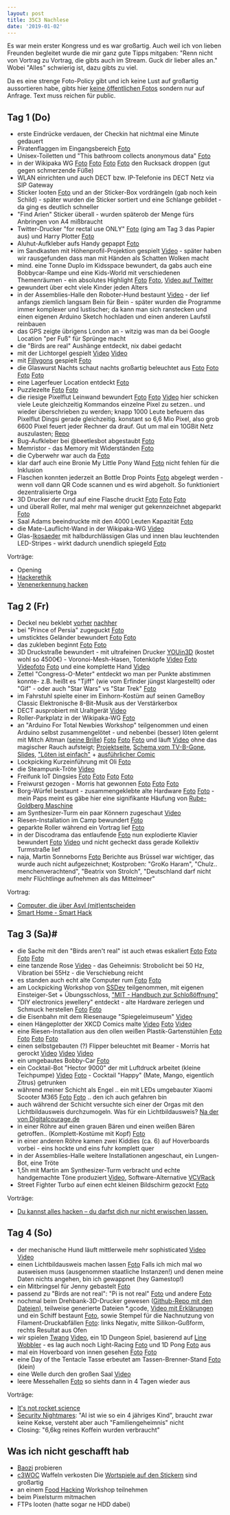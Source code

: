 ```yaml
---
layout: post
title: 35C3 Nachlese
date: '2019-01-02'
---
```


Es war mein erster Kongress und es war großartig. Auch weil ich von lieben Freunden begleitet wurde die mir ganz gute Tipps mitgaben: "Renn nicht von Vortrag zu Vortrag, die gibts auch im Stream. Guck dir lieber alles an." Wobei "Alles" schwierig ist, dazu gibts zu viel.

Da es eine strenge Foto-Policy gibt und ich keine Lust auf großartig aussortieren habe, gibts hier [keine öffentlichen Fotos](https://photos.google.com/album/AF1QipMr5m452ZgYj4be1Bm4pcDN7v7XXllpHaiiGr1D) sondern nur auf Anfrage. Text muss reichen für public.

<!--more-->

## Tag 1 (Do)

- erste Eindrücke verdauen, der Checkin hat nichtmal eine Minute gedauert
- Piratenflaggen im Eingangsbereich [Foto](https://photos.google.com/album/AF1QipMr5m452ZgYj4be1Bm4pcDN7v7XXllpHaiiGr1D/photo/AF1QipM5tgWFKjVdzbSntVLMojgY3U-GdIbg6AY-mExw?key=enJMOTBHTWx6OXBCNDlxMklqN25UUDBPZTUyMXB3)
- Unisex-Toiletten und "This bathroom collects anonymous data" [Foto](https://photos.google.com/album/AF1QipMr5m452ZgYj4be1Bm4pcDN7v7XXllpHaiiGr1D/photo/AF1QipPI9Ji4tpvrKE9VbmOPDMZ-CRgL_2zZk0eNBD8K?key=enJMOTBHTWx6OXBCNDlxMklqN25UUDBPZTUyMXB3)
- in der Wikipaka WG [Foto](https://photos.google.com/album/AF1QipMr5m452ZgYj4be1Bm4pcDN7v7XXllpHaiiGr1D/photo/AF1QipP6M419XIquHNauboEb15l319_bgXvtqobrobKi?key=enJMOTBHTWx6OXBCNDlxMklqN25UUDBPZTUyMXB3) [Foto](https://photos.google.com/album/AF1QipMr5m452ZgYj4be1Bm4pcDN7v7XXllpHaiiGr1D/photo/AF1QipNZgMhaq8SHnQ8NFXAkBo5lNc10VMAvx0kHdCr5?key=enJMOTBHTWx6OXBCNDlxMklqN25UUDBPZTUyMXB3) [Foto](https://photos.google.com/album/AF1QipMr5m452ZgYj4be1Bm4pcDN7v7XXllpHaiiGr1D/photo/AF1QipN_JWDJ1nAiOmj4OPeqchkGyvoJU45lTX_9AuZZ?key=enJMOTBHTWx6OXBCNDlxMklqN25UUDBPZTUyMXB3) [Foto](https://photos.google.com/album/AF1QipMr5m452ZgYj4be1Bm4pcDN7v7XXllpHaiiGr1D/photo/AF1QipPKNzTH5zum_anDFzU3Nz6CPHjlcxRNVWg-Kt-e?key=enJMOTBHTWx6OXBCNDlxMklqN25UUDBPZTUyMXB3) den Rucksack droppen (gut gegen schmerzende Füße)
- WLAN einrichten und auch DECT bzw. IP-Telefonie ins DECT Netz via SIP Gateway
- Sticker looten [Foto](https://photos.google.com/album/AF1QipMr5m452ZgYj4be1Bm4pcDN7v7XXllpHaiiGr1D/photo/AF1QipNWtRstksJ9YU8CH4nYv_TdB-_t_Nb5cmqbcI_4?key=enJMOTBHTWx6OXBCNDlxMklqN25UUDBPZTUyMXB3) und an der Sticker-Box vordrängeln (gab noch kein Schild) - später wurden die Sticker sortiert und eine Schlange gebildet - da ging es deutlich schneller
- "Find Arien" Sticker überall - wurden späterob der Menge fürs Anbringen von A4 mißbraucht
- Twitter-Drucker "for rectal use ONLY" [Foto](https://photos.google.com/album/AF1QipMr5m452ZgYj4be1Bm4pcDN7v7XXllpHaiiGr1D/photo/AF1QipOW9WkUp_KRX6A5nEDto4OABj3VHUkQ5SMESM6-?key=enJMOTBHTWx6OXBCNDlxMklqN25UUDBPZTUyMXB3) (ging am Tag 3 das Papier aus) und Harry Plotter [Foto](https://photos.google.com/album/AF1QipMr5m452ZgYj4be1Bm4pcDN7v7XXllpHaiiGr1D/photo/AF1QipOsV6FFqmX_OQa2DSy6Gaj6WrxCWY2IWPrtmdJc?key=enJMOTBHTWx6OXBCNDlxMklqN25UUDBPZTUyMXB3)
- Aluhut-Aufkleber aufs Handy gepappt [Foto](https://photos.google.com/album/AF1QipMr5m452ZgYj4be1Bm4pcDN7v7XXllpHaiiGr1D/photo/AF1QipNiLxvbApQTHhxFbo8_NnixT8KlGxN6xIYSmlQ2?key=enJMOTBHTWx6OXBCNDlxMklqN25UUDBPZTUyMXB3)
- im Sandkasten mit Höhenprofil-Projektion gespielt [Video](https://photos.google.com/album/AF1QipMr5m452ZgYj4be1Bm4pcDN7v7XXllpHaiiGr1D/photo/AF1QipOUGMZn4NR1PsLa7lK9RPtg4BgqxSkbhddV_40m?key=enJMOTBHTWx6OXBCNDlxMklqN25UUDBPZTUyMXB3) - später haben wir rausgefunden dass man mit Händen als Schatten Wolken macht
- mind. eine Tonne Duplo im Kidsspace bewundert, da gabs auch eine Bobbycar-Rampe und eine Kids-World mit verschiedenen Themenräumen - ein absolutes Highlight [Foto](https://photos.google.com/album/AF1QipMr5m452ZgYj4be1Bm4pcDN7v7XXllpHaiiGr1D/photo/AF1QipMMca7Vg095yjbvulZ1rSwwwdOaFbedmxt8vHOS?key=enJMOTBHTWx6OXBCNDlxMklqN25UUDBPZTUyMXB3) [Foto](https://photos.google.com/album/AF1QipMr5m452ZgYj4be1Bm4pcDN7v7XXllpHaiiGr1D/photo/AF1QipPkixSVDOasNyIZ7nBWOasNYZ2s2QpDfM-9R4HD?key=enJMOTBHTWx6OXBCNDlxMklqN25UUDBPZTUyMXB3), [Video auf Twitter](https://twitter.com/anked/status/1078592930812751872?s=09)
- gewundert über echt viele Kinder jeden Alters
- in der Assemblies-Halle den Roboter-Hund bestaunt [Video](https://photos.google.com/album/AF1QipMr5m452ZgYj4be1Bm4pcDN7v7XXllpHaiiGr1D/photo/AF1QipNEzPvORpKLvliPCUnkZMpFG1Pd_gympwyHa_FN?key=enJMOTBHTWx6OXBCNDlxMklqN25UUDBPZTUyMXB3) - der lief anfangs ziemlich langsam Bein für Bein - später wurden die Programme immer komplexer und lustischer;
da kann man sich ranstecken und einen eigenen Arduino Sketch hochladen und einen anderen Laufstil reinbauen
- das GPS zeigte übrigens London an - witzig was man da bei Google Location "per Fuß" für Sprünge macht
- die "Birds are real" Aushänge entdeckt, nix dabei gedacht
- mit der Lichtorgel gespielt [Video](https://photos.google.com/album/AF1QipMr5m452ZgYj4be1Bm4pcDN7v7XXllpHaiiGr1D/photo/AF1QipOL0fzC_xxZt47upeF-lZAb19xlxgqzG9Dhd4Ye?key=enJMOTBHTWx6OXBCNDlxMklqN25UUDBPZTUyMXB3) [Video](https://photos.google.com/album/AF1QipMr5m452ZgYj4be1Bm4pcDN7v7XXllpHaiiGr1D/photo/AF1QipNe4mhJZGqvt8-CNnouiLzJ47_qV1JUAHelsc5P?key=enJMOTBHTWx6OXBCNDlxMklqN25UUDBPZTUyMXB3)
- mit [Fillygons](https://fillygons.ch/) gespielt [Foto](https://photos.google.com/album/AF1QipMr5m452ZgYj4be1Bm4pcDN7v7XXllpHaiiGr1D/photo/AF1QipOZ5J6L6ocnYaDw5lJsvy2cPI_U8VvVZ7D_HQoG?key=enJMOTBHTWx6OXBCNDlxMklqN25UUDBPZTUyMXB3)
- die Glaswurst Nachts schaut nachts großartig beleuchtet aus [Foto](https://photos.google.com/album/AF1QipMr5m452ZgYj4be1Bm4pcDN7v7XXllpHaiiGr1D/photo/AF1QipNFzOF_Av2oo4F5jB95mURGgLYGc4uNxYP4y9ij?key=enJMOTBHTWx6OXBCNDlxMklqN25UUDBPZTUyMXB3) [Foto](https://photos.google.com/album/AF1QipMr5m452ZgYj4be1Bm4pcDN7v7XXllpHaiiGr1D/photo/AF1QipONWBz54n-dn9-8XxDmQV1gMrcYwvwJf17VG6rV?key=enJMOTBHTWx6OXBCNDlxMklqN25UUDBPZTUyMXB3) [Foto](https://photos.google.com/album/AF1QipMr5m452ZgYj4be1Bm4pcDN7v7XXllpHaiiGr1D/photo/AF1QipNY6VW6sZMSELGhUa9dAeHVbpdtefYsnRhqMTWt?key=enJMOTBHTWx6OXBCNDlxMklqN25UUDBPZTUyMXB3) [Foto](https://photos.google.com/album/AF1QipMr5m452ZgYj4be1Bm4pcDN7v7XXllpHaiiGr1D/photo/AF1QipPmzX_DXnckvaE-MlkOP-ff_msCEl9dObV32xzt?key=enJMOTBHTWx6OXBCNDlxMklqN25UUDBPZTUyMXB3)
- eine Lagerfeuer Location entdeckt [Foto](https://photos.google.com/album/AF1QipMr5m452ZgYj4be1Bm4pcDN7v7XXllpHaiiGr1D/photo/AF1QipO-mergGDtsvxPqv__sgkkvQ83mSg6MtJp_ZBxF?key=enJMOTBHTWx6OXBCNDlxMklqN25UUDBPZTUyMXB3)
- Puzzlezelte [Foto](https://photos.google.com/album/AF1QipMr5m452ZgYj4be1Bm4pcDN7v7XXllpHaiiGr1D/photo/AF1QipPrhs4uErIXPQ_O19sn2PqZiJjEi_XmqOcZLCIR?key=enJMOTBHTWx6OXBCNDlxMklqN25UUDBPZTUyMXB3) [Foto](https://photos.google.com/album/AF1QipMr5m452ZgYj4be1Bm4pcDN7v7XXllpHaiiGr1D/photo/AF1QipM931w8COBVHQ4ZSBbjHZNWO3l_sDUTflo7W1up?key=enJMOTBHTWx6OXBCNDlxMklqN25UUDBPZTUyMXB3)
- die riesige Pixelflut Leinwand bewundert [Foto](https://photos.google.com/album/AF1QipMr5m452ZgYj4be1Bm4pcDN7v7XXllpHaiiGr1D/photo/AF1QipOluOwhNi-X0aUM_3RstzeqrOgeaPl0J8SaLjTf?key=enJMOTBHTWx6OXBCNDlxMklqN25UUDBPZTUyMXB3) [Foto](https://photos.google.com/album/AF1QipMr5m452ZgYj4be1Bm4pcDN7v7XXllpHaiiGr1D/photo/AF1QipNDj74tQLRIWDWTvf2enMOARr-_vPX-w8TCQErT?key=enJMOTBHTWx6OXBCNDlxMklqN25UUDBPZTUyMXB3) [Video](https://photos.google.com/album/AF1QipMr5m452ZgYj4be1Bm4pcDN7v7XXllpHaiiGr1D/photo/AF1QipPxu3gnVc-zC-UipNQoCI6HmiLkMf73Tz82QVRx?key=enJMOTBHTWx6OXBCNDlxMklqN25UUDBPZTUyMXB3) 
hier schicken viele Leute gleichzeitig Kommandos  einzelne Pixel zu setzen.. und wieder überschrieben zu werden;
knapp 1000 Leute befeuern das Pixelflut Dingsi gerade gleichzeitig. konstant so 6,6 Mio Pixel, also grob 6600 Pixel feuert jeder Rechner da drauf. Gut um mal ein 10GBit Netz auszulasten;
[Repo](https://cccgoe.de/wiki/Pixelflut)
- Bug-Aufkleber bei @beetlesbot abgestaubt [Foto](https://photos.google.com/album/AF1QipMr5m452ZgYj4be1Bm4pcDN7v7XXllpHaiiGr1D/photo/AF1QipNTaK6-RS2VGCLT3OMNFH_SxsOjqmmx56RUeTVF?key=enJMOTBHTWx6OXBCNDlxMklqN25UUDBPZTUyMXB3)
- Memristor - das Memory mit Widerständen [Foto](https://photos.google.com/album/AF1QipMr5m452ZgYj4be1Bm4pcDN7v7XXllpHaiiGr1D/photo/AF1QipMuYYb3TfWUaBTJRSpCN4UWyEpNEJz_i5I_Azsc?key=enJMOTBHTWx6OXBCNDlxMklqN25UUDBPZTUyMXB3)
- die Cyberwehr war auch da [Foto](https://photos.google.com/album/AF1QipMr5m452ZgYj4be1Bm4pcDN7v7XXllpHaiiGr1D/photo/AF1QipNcwOMR6MQF5oWrCVbAOPezgDDA31ABP0hUv_P9?key=enJMOTBHTWx6OXBCNDlxMklqN25UUDBPZTUyMXB3)
- klar darf auch eine Bronie My Little Pony Wand [Foto](https://photos.google.com/album/AF1QipMr5m452ZgYj4be1Bm4pcDN7v7XXllpHaiiGr1D/photo/AF1QipM4iF17hdPtWDFhEDERFoZHiGpVmgzhCtmBkKti?key=enJMOTBHTWx6OXBCNDlxMklqN25UUDBPZTUyMXB3) nicht fehlen für die Inklusion
- Flaschen konnten jederzeit an Bottle Drop Points [Foto](https://photos.google.com/album/AF1QipMr5m452ZgYj4be1Bm4pcDN7v7XXllpHaiiGr1D/photo/AF1QipOmujVkq711_hu_cCSIEOX9tsJP9F25cSedPlD0?key=enJMOTBHTWx6OXBCNDlxMklqN25UUDBPZTUyMXB3) abgelegt werden - wenn voll dann QR Code scannen und es wird abgeholt. So funktioniert dezentralisierte Orga
- 3D Drucker der rund auf eine Flasche druckt [Foto](https://photos.google.com/album/AF1QipMr5m452ZgYj4be1Bm4pcDN7v7XXllpHaiiGr1D/photo/AF1QipNhOZKfojhIkt1zV5BUsWSNtueJI894ywsifLM8?key=enJMOTBHTWx6OXBCNDlxMklqN25UUDBPZTUyMXB3) [Foto](https://photos.google.com/album/AF1QipMr5m452ZgYj4be1Bm4pcDN7v7XXllpHaiiGr1D/photo/AF1QipMAGaXD2WlUL-0A820RXqaAse9DkSoaV-iHTlz-?key=enJMOTBHTWx6OXBCNDlxMklqN25UUDBPZTUyMXB3) [Foto](https://photos.google.com/album/AF1QipMr5m452ZgYj4be1Bm4pcDN7v7XXllpHaiiGr1D/photo/AF1QipMfxs75X8U_uY1GjwesDsmWY2YI9svXUh_lveLa?key=enJMOTBHTWx6OXBCNDlxMklqN25UUDBPZTUyMXB3)
- und überall Roller, mal mehr mal weniger gut gekennzeichnet abgeparkt [Foto](https://photos.google.com/album/AF1QipMr5m452ZgYj4be1Bm4pcDN7v7XXllpHaiiGr1D/photo/AF1QipMa0KT0d_V_1VlbVKyQzDgbXgKAH3mVWh74G7nY?key=enJMOTBHTWx6OXBCNDlxMklqN25UUDBPZTUyMXB3)
- Saal Adams beeindruckte mit den 4000 Leuten Kapazität [Foto](https://photos.google.com/album/AF1QipMr5m452ZgYj4be1Bm4pcDN7v7XXllpHaiiGr1D?key=enJMOTBHTWx6OXBCNDlxMklqN25UUDBPZTUyMXB3) 
- die Mate-Lauflicht-Wand in der Wikipaka-WG [Video](https://photos.google.com/album/AF1QipMr5m452ZgYj4be1Bm4pcDN7v7XXllpHaiiGr1D/photo/AF1QipMYHEZ1IarECXcLx5vzdK0hmH7Zt-6j7ll9Fs17?key=enJMOTBHTWx6OXBCNDlxMklqN25UUDBPZTUyMXB3)
- Glas-[Ikosaeder](https://de.wikipedia.org/wiki/Ikosaeder) mit halbdurchlässigen Glas und innen blau leuchtenden LED-Stripes - wirkt dadurch unendlich spiegeld [Foto](https://photos.google.com/album/AF1QipMr5m452ZgYj4be1Bm4pcDN7v7XXllpHaiiGr1D/photo/AF1QipO1lT68k05CPO2jaEeljyqxsSQIAyVcx54kaMhu?key=enJMOTBHTWx6OXBCNDlxMklqN25UUDBPZTUyMXB3)
 
Vorträge:
- Opening
- [Hackerethik](https://media.ccc.de/v/35c3-10011-hackerethik_-_eine_einfuhrung) 
- [Venenerkennung hacken](https://media.ccc.de/v/35c3-9545-venenerkennung_hacken)


## Tag 2 (Fr)

- Deckel neu beklebt [vorher](https://photos.google.com/album/AF1QipMr5m452ZgYj4be1Bm4pcDN7v7XXllpHaiiGr1D/photo/AF1QipM0MUCKhDGjsIHaEDvXcYnkP-A3GzozNke-gwlH?key=enJMOTBHTWx6OXBCNDlxMklqN25UUDBPZTUyMXB3) [nachher](https://photos.google.com/album/AF1QipMr5m452ZgYj4be1Bm4pcDN7v7XXllpHaiiGr1D/photo/AF1QipNCM66rJ2gG2UmgTsRu3uBTRjqCFhHUVLPe2pxt?key=enJMOTBHTWx6OXBCNDlxMklqN25UUDBPZTUyMXB3)
- bei "Prince of Persia" zugeguckt [Foto](https://photos.google.com/album/AF1QipMr5m452ZgYj4be1Bm4pcDN7v7XXllpHaiiGr1D/photo/AF1QipPcWhZwSUoXDWIy_v4i1S97VbsI0m3fKtLTymEZ?key=enJMOTBHTWx6OXBCNDlxMklqN25UUDBPZTUyMXB3)
- umsticktes Geländer bewundert [Foto](https://photos.google.com/album/AF1QipMr5m452ZgYj4be1Bm4pcDN7v7XXllpHaiiGr1D/photo/AF1QipMw1lm8c1nKkMw5zQ88zURZxXpamriDu2Ko-DW3?key=enJMOTBHTWx6OXBCNDlxMklqN25UUDBPZTUyMXB3) [Foto](https://photos.google.com/album/AF1QipMr5m452ZgYj4be1Bm4pcDN7v7XXllpHaiiGr1D/photo/AF1QipMLWBkKoUK0mpc6LnQLyfFYL35lZXj6xC5euOnA?key=enJMOTBHTWx6OXBCNDlxMklqN25UUDBPZTUyMXB3)
- das zukleben beginnt [Foto](https://photos.google.com/album/AF1QipMr5m452ZgYj4be1Bm4pcDN7v7XXllpHaiiGr1D/photo/AF1QipN6DeILUKPsdlxWdYlMaLWMSFq_rOVkllw1yd1T?key=enJMOTBHTWx6OXBCNDlxMklqN25UUDBPZTUyMXB3) [Foto](https://photos.google.com/album/AF1QipMr5m452ZgYj4be1Bm4pcDN7v7XXllpHaiiGr1D/photo/AF1QipMjZjab5RRq9DrVpxsdWYH1nfG4fZ3oVtlHbJQ3?key=enJMOTBHTWx6OXBCNDlxMklqN25UUDBPZTUyMXB3)
- 3D Druckstraße bewundert - mit ultrafeinen Drucker [YOUin3D](https://3d-druck-shop.youin3d.com/3d-drucker-verkauf-berlin-neue-gebrauchte-3d-printer/) (kostet wohl so 4500€) - Voronoi-Mesh-Hasen, Totenköpfe [Video](https://photos.google.com/album/AF1QipMr5m452ZgYj4be1Bm4pcDN7v7XXllpHaiiGr1D/photo/AF1QipP_yeKolkzPLv_o1AgstHJak1Vv-YnBOTkpYzyI?key=enJMOTBHTWx6OXBCNDlxMklqN25UUDBPZTUyMXB3) [Foto](https://photos.google.com/album/AF1QipMr5m452ZgYj4be1Bm4pcDN7v7XXllpHaiiGr1D/photo/AF1QipMEB7wUQQFSILTIWbjS_9F7Wzy7mXQYHkfjDrJ9?key=enJMOTBHTWx6OXBCNDlxMklqN25UUDBPZTUyMXB3) [Videofoto](https://photos.google.com/album/AF1QipMr5m452ZgYj4be1Bm4pcDN7v7XXllpHaiiGr1D/photo/AF1QipM4Cfmq9yvgRp9uQJPBDxlSNJfodL12U29Wn_87?key=enJMOTBHTWx6OXBCNDlxMklqN25UUDBPZTUyMXB3) [Foto](https://photos.google.com/album/AF1QipMr5m452ZgYj4be1Bm4pcDN7v7XXllpHaiiGr1D/photo/AF1QipMKgD1bU9gO3Bqwkg5dFE_5PFeqDY5Cus7nQt7-?key=enJMOTBHTWx6OXBCNDlxMklqN25UUDBPZTUyMXB3) und eine komplette Hand [Video](https://photos.google.com/album/AF1QipMr5m452ZgYj4be1Bm4pcDN7v7XXllpHaiiGr1D/photo/AF1QipOcdIVtf2WjnM9oY-qLlIfzuRjEf3kw4pimUttF?key=enJMOTBHTWx6OXBCNDlxMklqN25UUDBPZTUyMXB3)
- Zettel "Congress-O-Meter" entdeckt wo man per Punkte abstimmen konnte- z.B. heißt es "Tjiff" (wie vom Erfinder jüngst klargestellt) oder "Gif" - oder auch "Star Wars" vs "Star Trek" [Foto](https://photos.google.com/album/AF1QipMr5m452ZgYj4be1Bm4pcDN7v7XXllpHaiiGr1D/photo/AF1QipPCdpAu1SGgnqGU158zikZUPqO5WXX9cWC2E_s9?key=enJMOTBHTWx6OXBCNDlxMklqN25UUDBPZTUyMXB3)
- im Fahrstuhl spielte einer im Einhorn-Kostüm auf seinen GameBoy Classic Elektronische 8-Bit-Musik aus der Verstärkerbox
- DECT ausprobiert mit Uraltgerät [Video](https://photos.google.com/album/AF1QipMr5m452ZgYj4be1Bm4pcDN7v7XXllpHaiiGr1D/photo/AF1QipOtTq0ZubG6G8hcOgfJC1IzAv3Tj5Y1CJd9yO8T?key=enJMOTBHTWx6OXBCNDlxMklqN25UUDBPZTUyMXB3)
- Roller-Parkplatz in der Wikipaka-WG [Foto](https://photos.google.com/album/AF1QipMr5m452ZgYj4be1Bm4pcDN7v7XXllpHaiiGr1D/photo/AF1QipPmVfunGK_AHKW6qaTxIGZw5zHUnCK7WRGzY5BR?key=enJMOTBHTWx6OXBCNDlxMklqN25UUDBPZTUyMXB3)
- an "Arduino For Total Newbies Workshop" teilgenommen und einen Arduino selbst zusammengelötet - und nebenbei (besser) löten gelernt mit Mitch Altman ([seine Brille](https://photos.google.com/album/AF1QipMr5m452ZgYj4be1Bm4pcDN7v7XXllpHaiiGr1D/photo/AF1QipP_wQfRl65nUgNkiJYTEhCDQUIylyCKBuWkIC18?key=enJMOTBHTWx6OXBCNDlxMklqN25UUDBPZTUyMXB3)) [Foto](https://photos.google.com/album/AF1QipMr5m452ZgYj4be1Bm4pcDN7v7XXllpHaiiGr1D/photo/AF1QipN867PtSios07wS5tpTr5-W3J34OjFvGW07lqoC?key=enJMOTBHTWx6OXBCNDlxMklqN25UUDBPZTUyMXB3) [Foto](https://photos.google.com/album/AF1QipMr5m452ZgYj4be1Bm4pcDN7v7XXllpHaiiGr1D/photo/AF1QipPQdJO3XqMwYNpaJe6J0J4PFohCky8N60qwx9mL?key=enJMOTBHTWx6OXBCNDlxMklqN25UUDBPZTUyMXB3) [Foto](https://photos.google.com/album/AF1QipMr5m452ZgYj4be1Bm4pcDN7v7XXllpHaiiGr1D/photo/AF1QipPbFMg3ucBBvqhITSfA6Z_8kl_EtpeRHLKzVjWW?key=enJMOTBHTWx6OXBCNDlxMklqN25UUDBPZTUyMXB3) und läuft [Video](https://photos.google.com/album/AF1QipMr5m452ZgYj4be1Bm4pcDN7v7XXllpHaiiGr1D/photo/AF1QipO2pRO4kxGsWE0M-fNBYVdp2jp9nkNGMEkJjqOR?key=enJMOTBHTWx6OXBCNDlxMklqN25UUDBPZTUyMXB3)  ohne das magischer Rauch aufsteigt; 
[Projektseite](https://cornfieldelectronics.com/cfe/projects/tvbg_arduino/tvbg_arduino_workshop.php),
[Schema vom TV-B-Gone](https://cornfieldelectronics.com/cfe/projects/tvbg_arduino/arduino_tvbgone_schematic.pdf), 
[Slides](https://cornfieldelectronics.com/cfe/projects/tvbg_arduino/ppt/A4TN_U-Do-It-Duino%205.pdf), 
["Löten ist einfach"](https://cornfieldelectronics.com/cfe/images/mfaire/soldercomic_de.jpg) + 
[ausführlicher Comic](http://mightyohm.com/files/soldercomic/translations/DE_SolderComic.pdf)
- Lockpicking Kurzeinführung mit Oli [Foto](https://photos.google.com/album/AF1QipMr5m452ZgYj4be1Bm4pcDN7v7XXllpHaiiGr1D/photo/AF1QipPALE2sdyQUjxwqS4BksfKmuRQU92plAj5YFi73?key=enJMOTBHTWx6OXBCNDlxMklqN25UUDBPZTUyMXB3)
- die Steampunk-Tröte [Video](https://photos.google.com/album/AF1QipMr5m452ZgYj4be1Bm4pcDN7v7XXllpHaiiGr1D/photo/AF1QipNQu1QpPpHAKV8L8eLYMI06WxNuBjuOZlqxYpgA?key=enJMOTBHTWx6OXBCNDlxMklqN25UUDBPZTUyMXB3)
- Freifunk IoT Dingsies [Foto](https://photos.google.com/album/AF1QipMr5m452ZgYj4be1Bm4pcDN7v7XXllpHaiiGr1D/photo/AF1QipOBbOPAbMoFz8hYut8eljNU9WrjwjhzCLxJWomh?key=enJMOTBHTWx6OXBCNDlxMklqN25UUDBPZTUyMXB3) [Foto](https://photos.google.com/album/AF1QipMr5m452ZgYj4be1Bm4pcDN7v7XXllpHaiiGr1D/photo/AF1QipObTuTFfFZXikTuHWZsNgLsFxz2mxEfPNHLrAw4?key=enJMOTBHTWx6OXBCNDlxMklqN25UUDBPZTUyMXB3) [Foto](https://photos.google.com/album/AF1QipMr5m452ZgYj4be1Bm4pcDN7v7XXllpHaiiGr1D/photo/AF1QipOK4jEXVjk4EYZsKNJ-DF1Y58zi9YXKPz5gDTsT?key=enJMOTBHTWx6OXBCNDlxMklqN25UUDBPZTUyMXB3) [Foto](https://photos.google.com/album/AF1QipMr5m452ZgYj4be1Bm4pcDN7v7XXllpHaiiGr1D/photo/AF1QipMD3rD-o1-QUXG0d21pL3aSzXxotRT9MxpjHdmw?key=enJMOTBHTWx6OXBCNDlxMklqN25UUDBPZTUyMXB3)
- Freiwurst gezogen - Morris hat gewonnen [Foto](https://photos.google.com/album/AF1QipMr5m452ZgYj4be1Bm4pcDN7v7XXllpHaiiGr1D/photo/AF1QipPH9UhGVl_7mLEgzwVgvDKbv4HfPybL9b0f0APk?key=enJMOTBHTWx6OXBCNDlxMklqN25UUDBPZTUyMXB3) [Foto](https://photos.google.com/album/AF1QipMr5m452ZgYj4be1Bm4pcDN7v7XXllpHaiiGr1D/photo/AF1QipMe2GChBHoq3DV89YQwfFQODdDBGAcQN8-tx2US?key=enJMOTBHTWx6OXBCNDlxMklqN25UUDBPZTUyMXB3) [Foto](https://photos.google.com/album/AF1QipMr5m452ZgYj4be1Bm4pcDN7v7XXllpHaiiGr1D/photo/AF1QipPesmzNrpTh0YovnGBXzJkieQ3Ivzl4iupacMUr?key=enJMOTBHTWx6OXBCNDlxMklqN25UUDBPZTUyMXB3)
- Borg-Würfel bestaunt - zusammengeklebte alte Hardware [Foto](https://photos.google.com/album/AF1QipMr5m452ZgYj4be1Bm4pcDN7v7XXllpHaiiGr1D/photo/AF1QipPOwQ_eqYA6eZdKpViITJ7kZ8URqIWiYwXQsKZp?key=enJMOTBHTWx6OXBCNDlxMklqN25UUDBPZTUyMXB3) [Foto](https://photos.google.com/album/AF1QipMr5m452ZgYj4be1Bm4pcDN7v7XXllpHaiiGr1D/photo/AF1QipMhEMvtlLXFuGarpIE7XpQTkQZwmy3aKDa2GDEc?key=enJMOTBHTWx6OXBCNDlxMklqN25UUDBPZTUyMXB3) - mein Paps meint es gäbe hier eine signifikante Häufung von [Rube-Goldberg Maschine](https://de.wikipedia.org/wiki/Rube-Goldberg-Maschine)
- am Synthesizer-Turm ein paar Könnern zugeschaut [Video](https://photos.google.com/album/AF1QipMr5m452ZgYj4be1Bm4pcDN7v7XXllpHaiiGr1D/photo/AF1QipMn01g3WLg2vPAWW8XaV7sCqevvvAvnjyOYVZgY?key=enJMOTBHTWx6OXBCNDlxMklqN25UUDBPZTUyMXB3)
- Riesen-Installation im Camp bewundert [Foto](https://photos.google.com/album/AF1QipMr5m452ZgYj4be1Bm4pcDN7v7XXllpHaiiGr1D/photo/AF1QipPddpvJbyl9hXZ9zjuBBeBR7eWcL6YS6GLSYAJp?key=enJMOTBHTWx6OXBCNDlxMklqN25UUDBPZTUyMXB3)
- geparkte Roller während ein Vortrag lief [Foto](https://photos.google.com/album/AF1QipMr5m452ZgYj4be1Bm4pcDN7v7XXllpHaiiGr1D/photo/AF1QipPIpDo4VVaONPk6yb2OrTTI7pSkuEN4n4oesgDD?key=enJMOTBHTWx6OXBCNDlxMklqN25UUDBPZTUyMXB3)
- in der Discodrama das entlaufende [Foto](https://photos.google.com/album/AF1QipMr5m452ZgYj4be1Bm4pcDN7v7XXllpHaiiGr1D/photo/AF1QipP_CLt2Dbpk35kl9i-soHDER7kUmMPa8NY6MjSK?key=enJMOTBHTWx6OXBCNDlxMklqN25UUDBPZTUyMXB3) nun explodierte Klavier bewundert [Foto](https://photos.google.com/album/AF1QipMr5m452ZgYj4be1Bm4pcDN7v7XXllpHaiiGr1D/photo/AF1QipPkWT2gqI7aT6kpZBvwFv7CV0aJ3tXx6NH7Lcto?key=enJMOTBHTWx6OXBCNDlxMklqN25UUDBPZTUyMXB3) [Video](https://photos.google.com/album/AF1QipMr5m452ZgYj4be1Bm4pcDN7v7XXllpHaiiGr1D/photo/AF1QipMTNpqfx_N5gTJDUMNYDXjl5Ws-1meDcHuFhUnv?key=enJMOTBHTWx6OXBCNDlxMklqN25UUDBPZTUyMXB3) und nicht gecheckt dass gerade Kollektiv Turmstraße lief
- naja, Martin Sonneborns [Foto](https://photos.google.com/album/AF1QipMr5m452ZgYj4be1Bm4pcDN7v7XXllpHaiiGr1D/photo/AF1QipOT3YTf6sb7JSpl3lZvMMLV8Zn2z0yfrZlS43jQ?key=enJMOTBHTWx6OXBCNDlxMklqN25UUDBPZTUyMXB3) Berichte aus Brüssel war wichtiger, das wurde auch nicht aufgezeichnet; Kostproben: "GroKo Haram", "Chulz.. menchenverachtend", "Beatrix von Strolch", "Deutschland darf nicht mehr Flüchtlinge aufnehmen als das Mittelmeer"

Vortrag:
- [Computer, die über Asyl (mit)entscheiden](https://media.ccc.de/v/35c3-9658-computer_die_uber_asyl_mit_entscheiden)
- [Smart Home - Smart Hack](https://media.ccc.de/v/35c3-9723-smart_home_-_smart_hack)

## Tag 3 (Sa)#
- die Sache mit den "Birds aren't real" ist auch etwas eskaliert [Foto](https://photos.google.com/album/AF1QipMr5m452ZgYj4be1Bm4pcDN7v7XXllpHaiiGr1D/photo/AF1QipNQdg0YY2VkRiSGIjcafjW37gtC7Sr9DbUZZCm5?key=enJMOTBHTWx6OXBCNDlxMklqN25UUDBPZTUyMXB3) [Foto](https://photos.google.com/album/AF1QipMr5m452ZgYj4be1Bm4pcDN7v7XXllpHaiiGr1D/photo/AF1QipMVSoORT-8tHp8ecxiU-1jwitNqbWmjOeaTNT0n?key=enJMOTBHTWx6OXBCNDlxMklqN25UUDBPZTUyMXB3) [Foto](https://photos.google.com/album/AF1QipMr5m452ZgYj4be1Bm4pcDN7v7XXllpHaiiGr1D/photo/AF1QipP2alLJE_WTUeZv0Rw82-rWynkHU-4bLWIsEBvm?key=enJMOTBHTWx6OXBCNDlxMklqN25UUDBPZTUyMXB3) [Foto](https://photos.google.com/album/AF1QipMr5m452ZgYj4be1Bm4pcDN7v7XXllpHaiiGr1D/photo/AF1QipOC8pz4k9F58AdH8zgCIOsrnqbi7kATbWmsJ_8s?key=enJMOTBHTWx6OXBCNDlxMklqN25UUDBPZTUyMXB3)
- eine tanzende Rose [Video](https://photos.google.com/album/AF1QipMr5m452ZgYj4be1Bm4pcDN7v7XXllpHaiiGr1D/photo/AF1QipO9DgJQUR7aXbVNQVTNOkHwGCrQzZEleWJ_2fui?key=enJMOTBHTWx6OXBCNDlxMklqN25UUDBPZTUyMXB3) - das Geheimnis: Strobolicht bei 50 Hz, Vibration bei 55Hz - die Verschiebung reicht
- es standen auch echt alte Computer rum [Foto](https://photos.google.com/album/AF1QipMr5m452ZgYj4be1Bm4pcDN7v7XXllpHaiiGr1D/photo/AF1QipNAOqdEco1PoTKMvh6-NqtwHE4yVJ-Md9yDCUDR?key=enJMOTBHTWx6OXBCNDlxMklqN25UUDBPZTUyMXB3) [Foto](https://photos.google.com/album/AF1QipMr5m452ZgYj4be1Bm4pcDN7v7XXllpHaiiGr1D/photo/AF1QipNcOkObDEMgqJdsIonlZox_G2xN3URCJVk6ilBT?key=enJMOTBHTWx6OXBCNDlxMklqN25UUDBPZTUyMXB3)
- am Lockpicking Workshop von [SSDev](https://blog.ssdev.org/) teilgenommen, mit eigenen Einsteiger-Set + Übungsschloss, ["MIT - Handbuch zur Schloßöffnung"](https://www.ssdev.org/lockpicking/MIT_D/)
- "DIY electronics jewellery" entdeckt - alte Hardware zerlegen und Schmuck herstellen [Foto](https://photos.google.com/album/AF1QipMr5m452ZgYj4be1Bm4pcDN7v7XXllpHaiiGr1D/photo/AF1QipO_-BFyPZFSRuoxGzNvLc3uQLLFnUA92AyiZSAO?key=enJMOTBHTWx6OXBCNDlxMklqN25UUDBPZTUyMXB3) [Foto](https://photos.google.com/album/AF1QipMr5m452ZgYj4be1Bm4pcDN7v7XXllpHaiiGr1D/photo/AF1QipO7qRoZGwAZDRybDXFit9umCkqw33-wXRoRpggh?key=enJMOTBHTWx6OXBCNDlxMklqN25UUDBPZTUyMXB3)
- die Eisenbahn mit dem Riesenauge "Spiegeleimuseum" [Video](https://photos.google.com/album/AF1QipMr5m452ZgYj4be1Bm4pcDN7v7XXllpHaiiGr1D/photo/AF1QipPxAB84wMaoIuJQz60i4BfrrMf5DerLdkyPemAV?key=enJMOTBHTWx6OXBCNDlxMklqN25UUDBPZTUyMXB3)
- einen Hängeplotter der XKCD Comics malte [Video](https://photos.google.com/album/AF1QipMr5m452ZgYj4be1Bm4pcDN7v7XXllpHaiiGr1D/photo/AF1QipPy-i_KyU8re-KPrhfFAdqNlLN94R1veW3036_L?key=enJMOTBHTWx6OXBCNDlxMklqN25UUDBPZTUyMXB3) [Foto](https://photos.google.com/album/AF1QipMr5m452ZgYj4be1Bm4pcDN7v7XXllpHaiiGr1D/photo/AF1QipNlNHDvNHvuG6k8uRpD3nLyQlLuq8cue3YM6Ltl?key=enJMOTBHTWx6OXBCNDlxMklqN25UUDBPZTUyMXB3) [Video](https://photos.google.com/album/AF1QipMr5m452ZgYj4be1Bm4pcDN7v7XXllpHaiiGr1D/photo/AF1QipOYRQnfM1YJ_V0IUEUwpz4dJBuYh7MsQY2Aal2Z?key=enJMOTBHTWx6OXBCNDlxMklqN25UUDBPZTUyMXB3)
- eine Riesen-Installation aus den ollen weißen Plastik-Gartenstühlen [Foto](https://photos.google.com/album/AF1QipMr5m452ZgYj4be1Bm4pcDN7v7XXllpHaiiGr1D/photo/AF1QipOezw4kPj4KdZtuGI8WGBM3s7PlNkyT2pDCCFeu?key=enJMOTBHTWx6OXBCNDlxMklqN25UUDBPZTUyMXB3) [Foto](https://photos.google.com/album/AF1QipMr5m452ZgYj4be1Bm4pcDN7v7XXllpHaiiGr1D/photo/AF1QipPyrvx4xSaHV0Rl9rgJbg7r5EHVcvuCBN1XwUWt?key=enJMOTBHTWx6OXBCNDlxMklqN25UUDBPZTUyMXB3) [Foto](https://photos.google.com/album/AF1QipMr5m452ZgYj4be1Bm4pcDN7v7XXllpHaiiGr1D/photo/AF1QipPWGPXOfA0G03tZUjhaB5JGZOvSELMHh3BOn2R2?key=enJMOTBHTWx6OXBCNDlxMklqN25UUDBPZTUyMXB3) [Foto](https://photos.google.com/album/AF1QipMr5m452ZgYj4be1Bm4pcDN7v7XXllpHaiiGr1D/photo/AF1QipP3aovT8oxeefwbgzIXLDarxfkGDHmSLN4Yjzw0?key=enJMOTBHTWx6OXBCNDlxMklqN25UUDBPZTUyMXB3)
- einen selbstgebauten (?) Flipper beleuchtet mit Beamer - Morris hat gerockt [Video](https://photos.google.com/album/AF1QipMr5m452ZgYj4be1Bm4pcDN7v7XXllpHaiiGr1D/photo/AF1QipM6tmYRVXdz82p-fcoWSKf9P3ZBsB9i10UMPc2Q?key=enJMOTBHTWx6OXBCNDlxMklqN25UUDBPZTUyMXB3) [Video](https://photos.google.com/album/AF1QipMr5m452ZgYj4be1Bm4pcDN7v7XXllpHaiiGr1D/photo/AF1QipMzVhH6jPL3wJbh-jjoRq69HLYutBKpB9hvgBNz?key=enJMOTBHTWx6OXBCNDlxMklqN25UUDBPZTUyMXB3) [Video](https://photos.google.com/album/AF1QipMr5m452ZgYj4be1Bm4pcDN7v7XXllpHaiiGr1D/photo/AF1QipNtBBSNqCqwGtNomlwgydAspoMQiJhrZeze1xnn?key=enJMOTBHTWx6OXBCNDlxMklqN25UUDBPZTUyMXB3) 
- ein umgebautes Bobby-Car [Foto](https://photos.google.com/album/AF1QipMr5m452ZgYj4be1Bm4pcDN7v7XXllpHaiiGr1D/photo/AF1QipMaLjGCYiYk7rCU1PCr4jnvj8OB7c54mqRAl2Cf?key=enJMOTBHTWx6OXBCNDlxMklqN25UUDBPZTUyMXB3)
- ein Cocktail-Bot "Hector 9000" der mit Luftdruck arbeitet (kleine Teichpumpe) [Video](https://photos.google.com/album/AF1QipMr5m452ZgYj4be1Bm4pcDN7v7XXllpHaiiGr1D/photo/AF1QipN_FKF_zs5rcm3uYzsloJDTFKA15kym2KzkjufM?key=enJMOTBHTWx6OXBCNDlxMklqN25UUDBPZTUyMXB3) [Foto](https://photos.google.com/album/AF1QipMr5m452ZgYj4be1Bm4pcDN7v7XXllpHaiiGr1D/photo/AF1QipN6q2aOAaP6CUqoNqLyXInB3JaxVoQoqbuGM4HS?key=enJMOTBHTWx6OXBCNDlxMklqN25UUDBPZTUyMXB3) - Cocktail "Happy" (Mate, Mango, eigentlich Zitrus) getrunken
- während meiner Schicht als Engel .. ein mit LEDs umgebauter Xiaomi Scooter M365 [Foto](https://photos.google.com/album/AF1QipMr5m452ZgYj4be1Bm4pcDN7v7XXllpHaiiGr1D/photo/AF1QipOYeO6WbtF2YcWiz1_1hNQls2_0ZpHgQsjl_inK?key=enJMOTBHTWx6OXBCNDlxMklqN25UUDBPZTUyMXB3) [Foto](https://photos.google.com/album/AF1QipMr5m452ZgYj4be1Bm4pcDN7v7XXllpHaiiGr1D/photo/AF1QipOYk4o-NG4EcgINLyl0-Jc2lSeQH2Slni5T8M6g?key=enJMOTBHTWx6OXBCNDlxMklqN25UUDBPZTUyMXB3) .. den ich auch gefahren bin
- auch während der Schicht versuchte sich einer der Orgas mit den Lichtbildausweis durchzumogeln. Was für ein Lichtbildausweis? [Na der von Digitalcourage.de](https://shop.digitalcourage.de/lichtbildausweis-mit-selbst-gewaehlten-daten.html?xoid=34rtk2uosgrp5jscbm9fb6bmf7)
- in einer Röhre auf einen grauen Bären und einen weißen Bären getroffen.. (Komplett-Kostüme mit Kopf) [Foto](https://photos.google.com/album/AF1QipMr5m452ZgYj4be1Bm4pcDN7v7XXllpHaiiGr1D/photo/AF1QipPnZk2AzuzV7fW_47-cHeRYVD1i6EkHgeT2cdak?key=enJMOTBHTWx6OXBCNDlxMklqN25UUDBPZTUyMXB3)
- in einer anderen Röhre kamen zwei Kiddies (ca. 6) auf Hoverboards vorbei - eins hockte und eins fuhr komplett quer
- in der Assemblies-Halle weitere Installationen angeschaut, ein Lungen-Bot, eine Tröte
- 1,5h mit Martin am Synthesizer-Turm verbracht und echte handgemachte Töne produziert [Video](https://photos.google.com/album/AF1QipMr5m452ZgYj4be1Bm4pcDN7v7XXllpHaiiGr1D/photo/AF1QipM7DsI4qYOZk8oI5gPSztM3ODYPYLlGWOvFgw0Q?key=enJMOTBHTWx6OXBCNDlxMklqN25UUDBPZTUyMXB3), Software-Alternative [VCVRack](https://vcvrack.com)
- Street Fighter Turbo auf einen echt kleinen Bildschirm gezockt [Foto](https://photos.google.com/album/AF1QipMr5m452ZgYj4be1Bm4pcDN7v7XXllpHaiiGr1D/photo/AF1QipOosa5DRIri7wGQ9eXcWw8YFDTamDaxafJZjwlX?key=enJMOTBHTWx6OXBCNDlxMklqN25UUDBPZTUyMXB3)

Vorträge:
- [Du kannst alles hacken – du darfst dich nur nicht erwischen lassen.](https://media.ccc.de/v/35c3-9716-du_kannst_alles_hacken_du_darfst_dich_nur_nicht_erwischen_lassen)

## Tag 4 (So)

- der mechanische Hund läuft mittlerweile mehr sophisticated [Video](https://photos.google.com/album/AF1QipMr5m452ZgYj4be1Bm4pcDN7v7XXllpHaiiGr1D/photo/AF1QipMBFXew4WWaT1mxJtbf9-wq2kE54c7MW-IRAcuy?key=enJMOTBHTWx6OXBCNDlxMklqN25UUDBPZTUyMXB3) [Video](https://photos.google.com/album/AF1QipMr5m452ZgYj4be1Bm4pcDN7v7XXllpHaiiGr1D/photo/AF1QipMWIperesvR4jlrM_crX0iGdPohVVtm8XclY3qK?key=enJMOTBHTWx6OXBCNDlxMklqN25UUDBPZTUyMXB3)
- einen Lichtbildausweis machen lassen [Foto](https://photos.google.com/album/AF1QipMr5m452ZgYj4be1Bm4pcDN7v7XXllpHaiiGr1D/photo/AF1QipOtFV0m3Rx1ghr4Z9ii8-OHZQB_FmrfZlR2TcST?key=enJMOTBHTWx6OXBCNDlxMklqN25UUDBPZTUyMXB3) Falls ich mich mal wo ausweisen muss (ausgenommen staatliche Instanzen!) und denen meine Daten nichts angehen, bin ich gewappnet (hey Gamestop!)
- ein Mitbringsel für Jenny gebastelt [Foto](https://photos.google.com/album/AF1QipMr5m452ZgYj4be1Bm4pcDN7v7XXllpHaiiGr1D/photo/AF1QipNa7zSK5s0tYL7mGCZtQdWPHS4LBPJ3IgYdSYY9?key=enJMOTBHTWx6OXBCNDlxMklqN25UUDBPZTUyMXB3)
- passend zu "Birds are not real": "Pi is not real" [Foto](https://photos.google.com/album/AF1QipMr5m452ZgYj4be1Bm4pcDN7v7XXllpHaiiGr1D/photo/AF1QipOyggRjLsjisC2bM8aVLkZk2utlVxXOrIeHtL3F?key=enJMOTBHTWx6OXBCNDlxMklqN25UUDBPZTUyMXB3) und andere [Foto](https://photos.google.com/album/AF1QipMr5m452ZgYj4be1Bm4pcDN7v7XXllpHaiiGr1D/photo/AF1QipNxGT1p1nvYDkPGLv5niEMd4w4RHV-X86FiatL-?key=enJMOTBHTWx6OXBCNDlxMklqN25UUDBPZTUyMXB3)
- nochmal beim Drehbank-3D-Drucker gewesen ([Github-Repo mit den Dateien](https://github.com/3DprinterStuff/latheType3DPrinter)), teilweise generierte Dateien *.gcode, [Video mit Erklärungen](https://photos.google.com/album/AF1QipMr5m452ZgYj4be1Bm4pcDN7v7XXllpHaiiGr1D/photo/AF1QipMricabFoKETRyfCHTxE8iDIbQrboG5vcN36mKd?key=enJMOTBHTWx6OXBCNDlxMklqN25UUDBPZTUyMXB3) und ein Schiff bestaunt [Foto](https://photos.google.com/album/AF1QipMr5m452ZgYj4be1Bm4pcDN7v7XXllpHaiiGr1D/photo/AF1QipP9C-WVGOanPd6Gt_jJJNf-rJxkbkFLnAd-0fMJ?key=enJMOTBHTWx6OXBCNDlxMklqN25UUDBPZTUyMXB3), sowie Stempel für die Nachnutzung von Filament-Druckabfällen [Foto](https://photos.google.com/album/AF1QipMr5m452ZgYj4be1Bm4pcDN7v7XXllpHaiiGr1D/photo/AF1QipMd3qwyqmr1F5IXC_yhEPzyIiXPRY8L9075iQV0?key=enJMOTBHTWx6OXBCNDlxMklqN25UUDBPZTUyMXB3): links Negativ, mitte Silikon-Gußform, rechts Resultat aus Ofen
- wir spielen [Twang](https://blog.arduino.cc/2018/01/24/crawl-through-a-1d-led-dungeon-with-twang/) [Video](https://photos.google.com/album/AF1QipMr5m452ZgYj4be1Bm4pcDN7v7XXllpHaiiGr1D/photo/AF1QipModDnwG-_FOjW-dP8cgPPjLsDxwpDPgXkT48Ds?key=enJMOTBHTWx6OXBCNDlxMklqN25UUDBPZTUyMXB3), ein 1D Dungeon Spiel, basierend auf [Line Wobbler](http://wobblylabs.com/projects/wobbler) - es lag auch noch Light-Racing [Foto](https://photos.google.com/album/AF1QipMr5m452ZgYj4be1Bm4pcDN7v7XXllpHaiiGr1D/photo/AF1QipOl-42s6cF_58jL84UNXbj8z0RscG-dT4I0gkuX?key=enJMOTBHTWx6OXBCNDlxMklqN25UUDBPZTUyMXB3) und 1D Pong [Foto](https://photos.google.com/album/AF1QipMr5m452ZgYj4be1Bm4pcDN7v7XXllpHaiiGr1D/photo/AF1QipOTSe7iyYqKG8jNgBk27Lo1UODl0DInmrN_rk8v?key=enJMOTBHTWx6OXBCNDlxMklqN25UUDBPZTUyMXB3) aus
- mal ein Hoverboard von innen gesehen [Foto](https://photos.google.com/album/AF1QipMr5m452ZgYj4be1Bm4pcDN7v7XXllpHaiiGr1D/photo/AF1QipPIc7q0kDYqNoZj3Haq5OEGGelbQXUJtKnquwzj?key=enJMOTBHTWx6OXBCNDlxMklqN25UUDBPZTUyMXB3) [Foto](https://photos.google.com/album/AF1QipMr5m452ZgYj4be1Bm4pcDN7v7XXllpHaiiGr1D/photo/AF1QipNh09Rk9Djk3rjl_yVrme6Kg7MNplHjNxHcZ6rO?key=enJMOTBHTWx6OXBCNDlxMklqN25UUDBPZTUyMXB3)
- eine Day of the Tentacle Tasse erbeutet am Tassen-Brenner-Stand [Foto](https://photos.google.com/album/AF1QipMr5m452ZgYj4be1Bm4pcDN7v7XXllpHaiiGr1D/photo/AF1QipPpJ_DVkICvxGZiP5qQc6x4UYpid1gW-NAe7e4F?key=enJMOTBHTWx6OXBCNDlxMklqN25UUDBPZTUyMXB3) (klein)
- eine Welle durch den großen Saal [Video](https://photos.google.com/album/AF1QipMr5m452ZgYj4be1Bm4pcDN7v7XXllpHaiiGr1D/photo/AF1QipN9eXR8ULbLGcnH6Qj6_SUMbHG_2-nkPJPdMATg?key=enJMOTBHTWx6OXBCNDlxMklqN25UUDBPZTUyMXB3)
- leere Messehallen [Foto](https://photos.google.com/album/AF1QipMr5m452ZgYj4be1Bm4pcDN7v7XXllpHaiiGr1D/photo/AF1QipN9FyQ7FsxBSJHW7gbj2ASjgEQduWLlsjUqEAi7?key=enJMOTBHTWx6OXBCNDlxMklqN25UUDBPZTUyMXB3) so siehts dann in 4 Tagen wieder aus

Vorträge:
- [It's not rocket science](https://media.ccc.de/v/35c3chaoswest-56-it-s-not-rocket-science)
- [Security Nightmares](https://media.ccc.de/v/35c3-9685-security_nightmares_0x13): "AI ist wie so ein 4 jähriges Kind", braucht zwar keine Kekse, versteht aber auch "Familiengeheimnis" nicht
- Closing: "6,6kg reines Koffein wurden verbraucht"

## Was ich nicht geschafft hab

- [Baozi](https://de.wikipedia.org/wiki/Baozi) probieren
- [c3WOC](https://twitter.com/c3WOC) Waffeln verkosten  Die [Wortspiele auf den Stickern](https://chaos.social/interact/101335691803517300) sind großartig 
- an einem [Food Hacking](https://foodhackingbase.org/wiki/Fhb_35c3) Workshop teilnehmen
- beim Pixelsturm mitmachen
- FTPs looten (hatte sogar ne HDD dabei)